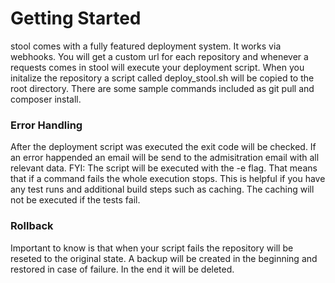 # Getting Started

stool comes with a fully featured deployment system. It works via webhooks. You will get a custom url for each repository and whenever a requests comes in stool will execute your deployment script. When you initalize the repository a script called deploy_stool.sh will be copied to the root directory. There are some sample commands included as git pull and composer install.

### Error Handling
After the deployment script was executed the exit code will be checked. If an error happended an email will be send to the admisitration email with all relevant data. FYI: The script will be executed with the -e flag. That means that if a command fails the whole execution stops. This is helpful if you have any test runs and additional build steps such as caching. The caching will not be executed if the tests fail.

### Rollback
Important to know is that when your script fails the repository will be reseted to the original state. A backup will be created in the beginning and restored in case of failure. In the end it will be deleted.
